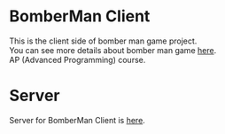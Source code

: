 # BomberMan Client
This is the client side of bomber man game project.<br/>
You can see more details about bomber man game [here](https://en.wikipedia.org/wiki/Bomberman).<br/>
AP (Advanced Programming) course.

# Server
Server for BomberMan Client is [here](https://github.com/hsnprsd/bomber-man-server).
